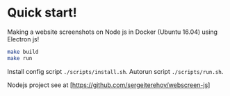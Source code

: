 # Quick start!

Making a website screenshots on Node js in Docker (Ubuntu 16.04) using Electron js!

```bash
make build
make run
```

Install config script ```./scripts/install.sh```.
Autorun script ```./scripts/run.sh```.

Nodejs project see at [https://github.com/sergeiterehov/webscreen-js]